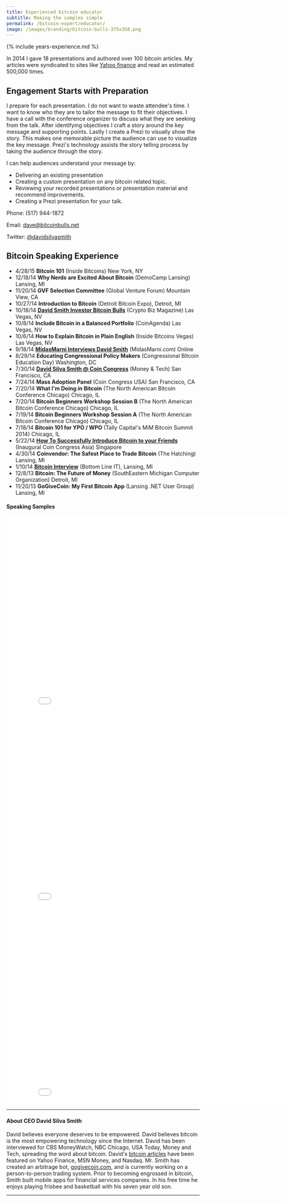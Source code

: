 ```yaml
---
title: Experienced bitcoin educator
subtitle: Making the complex simple
permalink: /bitcoin-expert/educator/
image: /images/branding/bitcoin-bulls-375x358.png
---
```


{% include years-experience.md %}

In 2014 I gave 18 presentations and authored over 100 bitcoin articles. My articles were syndicated to sites like [Yahoo finance](https://www.google.com/search?safe=off&q=site%3Afinance.yahoo.com%20%22david%20smith%22%20bitcoin&rct=j) and read an estimated 500,000 times.

## Engagement Starts with Preparation

I prepare for each presentation. I do not want to waste attendee's time. I want to know who they are to tailor the message to fit their objectives. I have a call with the conference organizer to discuss what they are seeking from the talk. After identifying objectives I craft a story around the key message and supporting points. Lastly I create a Prezi to visually show the story. This makes one memorable picture the audience can use to visualize the key message. Prezi's technology assists the story telling process by taking the audience through the story.

I can help audiences understand your message by:

 * Delivering an existing presentation
 * Creating a custom presentation on any bitcoin related topic.
 * Reviewing your recorded presentations or presentation material and recommend improvements.
 * Creating a Prezi presentation for your talk.

Phone: (517) 944-1872

Email: <dave@bitcoinbulls.net>

Twitter: [@davidsilvasmith](http://www.twitter.com/davidsilvasmith)

## Bitcoin Speaking Experience


* 4/28/15 **Bitcoin 101** (Inside Bitcoins) New York, NY
* 12/18/14 **Why Nerds are Excited About Bitcoin** (DemoCamp Lansing) Lansing, MI
* 11/20/14 **GVF Selection Committee** (Global Venture Forum) Mountain View, CA
* 10/27/14 **Introduction to Bitcoin** (Detroit Bitcoin Expo), Detroit, MI
* 10/18/14 **[David Smith Investor Bitcoin Bulls](http://cryptobizmagazine.com/david-smith-investor-bitcoin-bulls/)** (Crypto Biz Magazine) Las Vegas, NV
* 10/8/14 **Include Bitcoin in a Balanced Portfolio** (CoinAgenda) Las Vegas, NV 
* 10/6/14 **How to Explain Bitcoin in Plain English** (Inside Bitcoins Vegas) Las Vegas, NV 
* 9/18/14 **[MidasMarni Interviews David Smith](http://midasmarni.com/event/midasmarni-interviews-david-smith-bitcoinbulls/)** (MidasMarni.com) Online
* 8/29/14 **Educating Congressional Policy Makers** (Congressional Bitcoin Education Day) Washington, DC
* 7/30/14 **[David Silva Smith @ Coin Congress](http://moneyandtech.com/david-silva-smith-of-so-whats-bitcoin-coin-congress/)** (Money & Tech) San Francisco, CA
* 7/24/14 **Mass Adoption Panel** (Coin Congress USA) San Francisco, CA
* 7/20/14 **What I'm Doing in Bitcoin** (The North American Bitcoin Conference Chicago) Chicago, IL
* 7/20/14 **Bitcoin Beginners Workshop Session B** (The North American Bitcoin Conference Chicago) Chicago, IL
* 7/19/14 **Bitcoin Beginners Workshop Session A** (The North American Bitcoin Conference Chicago) Chicago, IL
* 7/18/14 **Bitcoin 101 for YPO / WPO** (Tally Capital's MiM Bitcoin Summit 2014) Chicago, IL
* 5/22/14 **[How To Successfully Introduce Bitcoin to your Friends](https://www.youtube.com/watch?v=e-PXjJLF-bo)** (Inaugural Coin Congress Asia) Singapore
* 4/30/14 **Coinvendor: The Safest Place to Trade Bitcoin** (The Hatching) Lansing, MI
* 1/10/14 **[Bitcoin Interview](http://www.michiganbusinessnetwork.com/radio/2014/01/28/Bottom_Line_IT_S3_David_Smith)** (Bottom Line IT), Lansing, MI
* 12/8/13 **Bitcoin: The Future of Money** (SouthEastern Michigan Computer Organization) Detroit, MI
* 11/20/13 **GoGiveCoin: My First Bitcoin App** (Lansing .NET User Group) Lansing, MI

#### Speaking Samples
<iframe width="854" height="510" src="//www.youtube.com/embed/e-PXjJLF-bo" frameborder="0" allowfullscreen></iframe>
<iframe width="854" height="510" src="//www.youtube.com/embed/EFraiyAD9oY" frameborder="0" allowfullscreen></iframe>
<iframe width="854" height="510" src="//www.youtube.com/embed/vBED1r6LWWg" frameborder="0" allowfullscreen></iframe>

---

#### About CEO David Silva Smith
David believes everyone deserves to be empowered. David believes bitcoin is the most empowering technology since the Internet. David has been interviewed for CBS MoneyWatch, NBC Chicago, USA Today, Money and Tech, spreading the word about bitcoin. David's [bitcoin articles](http://www.benzinga.com/author/david-smith) have been featured on Yahoo Finance, MSN Money, and Nasdaq. Mr. Smith has created an arbitrage bot, [gogivecoin.com](http://www.gogivecoin.com), and is currently working on a person-to-person trading system. Prior to becoming engrossed in bitcoin, Smith built mobile apps for financial services companies. In his free time he enjoys playing frisbee and basketball with his seven year old son.

---